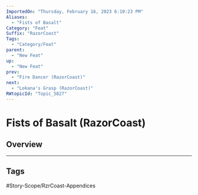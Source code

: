 ```yaml
---
ImportedOn: "Thursday, February 16, 2023 6:10:23 PM"
Aliases:
  - "Fists of Basalt"
Category: "Feat"
Suffix: "RazorCoast"
Tags:
  - "Category/Feat"
parent:
  - "New Feat"
up:
  - "New Feat"
prev:
  - "Fire Dancer (RazorCoast)"
next:
  - "Lokana's Grasp (RazorCoast)"
RWtopicId: "Topic_5827"
---
```

# Fists of Basalt (RazorCoast)
## Overview

---
## Tags
#Story-Scope/RzrCoast-Appendices


